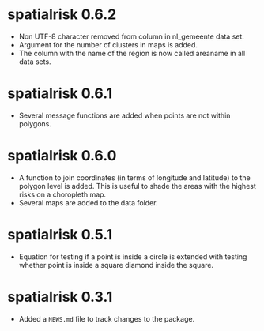 # spatialrisk 0.6.2

* Non UTF-8 character removed from column in nl_gemeente data set. 
* Argument for the number of clusters in maps is added. 
* The column with the name of the region is now called areaname in all data sets. 

# spatialrisk 0.6.1

* Several message functions are added when points are not within polygons. 

# spatialrisk 0.6.0

* A function to join coordinates (in terms of longitude and latitude) to the polygon level is added. This is useful to shade the areas with the highest risks on a choropleth map. 
* Several maps are added to the data folder. 

# spatialrisk 0.5.1

* Equation for testing if a point is inside a circle is extended with testing whether point is inside a square diamond inside the square. 

# spatialrisk 0.3.1

* Added a `NEWS.md` file to track changes to the package.
